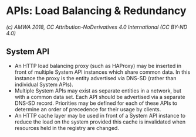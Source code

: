 # APIs: Load Balancing & Redundancy

_(c) AMWA 2018, CC Attribution-NoDerivatives 4.0 International (CC BY-ND 4.0)_

## System API

* An HTTP load balancing proxy (such as HAProxy) may be inserted in front of multiple System API instances which share common data. In this instance the proxy is the entity advertised via DNS-SD (rather than individual System APIs).
* Multiple System APIs may exist as separate entities in a network, but with a common data set. Each API should be advertised via a separate DNS-SD record. Priorities may be defined for each of these APIs to determine an order of precedence for their usage by clients.
* An HTTP cache layer may be used in front of a System API instance to reduce the load on the system provided this cache is invalidated when resources held in the registry are changed.
